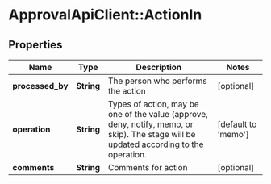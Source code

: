 # ApprovalApiClient::ActionIn

## Properties
Name | Type | Description | Notes
------------ | ------------- | ------------- | -------------
**processed_by** | **String** | The person who performs the action | [optional] 
**operation** | **String** | Types of action, may be one of the value (approve, deny, notify, memo, or skip). The stage will be updated according to the operation. | [default to &#39;memo&#39;]
**comments** | **String** | Comments for action | [optional] 


